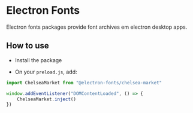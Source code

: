 # Electron Fonts

Electron fonts packages provide font archives em electron desktop apps.

## How to use

* Install the package

* On your `preload.js`, add:

```ts
import ChelseaMarket from "@electron-fonts/chelsea-market"

window.addEventListener("DOMContentLoaded", () => {
    ChelseaMarket.inject()
})
```